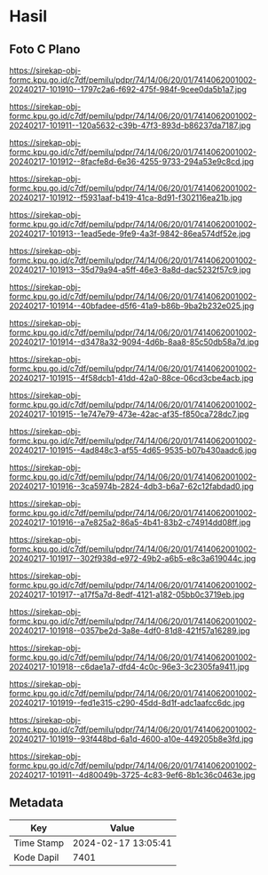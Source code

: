 # Hasil

## Foto C Plano

https://sirekap-obj-formc.kpu.go.id/c7df/pemilu/pdpr/74/14/06/20/01/7414062001002-20240217-101910--1797c2a6-f692-475f-984f-9cee0da5b1a7.jpg

https://sirekap-obj-formc.kpu.go.id/c7df/pemilu/pdpr/74/14/06/20/01/7414062001002-20240217-101911--120a5632-c39b-47f3-893d-b86237da7187.jpg

https://sirekap-obj-formc.kpu.go.id/c7df/pemilu/pdpr/74/14/06/20/01/7414062001002-20240217-101912--8facfe8d-6e36-4255-9733-294a53e9c8cd.jpg

https://sirekap-obj-formc.kpu.go.id/c7df/pemilu/pdpr/74/14/06/20/01/7414062001002-20240217-101912--f5931aaf-b419-41ca-8d91-f302116ea21b.jpg

https://sirekap-obj-formc.kpu.go.id/c7df/pemilu/pdpr/74/14/06/20/01/7414062001002-20240217-101913--1ead5ede-9fe9-4a3f-9842-86ea574df52e.jpg

https://sirekap-obj-formc.kpu.go.id/c7df/pemilu/pdpr/74/14/06/20/01/7414062001002-20240217-101913--35d79a94-a5ff-46e3-8a8d-dac5232f57c9.jpg

https://sirekap-obj-formc.kpu.go.id/c7df/pemilu/pdpr/74/14/06/20/01/7414062001002-20240217-101914--40bfadee-d5f6-41a9-b86b-9ba2b232e025.jpg

https://sirekap-obj-formc.kpu.go.id/c7df/pemilu/pdpr/74/14/06/20/01/7414062001002-20240217-101914--d3478a32-9094-4d6b-8aa8-85c50db58a7d.jpg

https://sirekap-obj-formc.kpu.go.id/c7df/pemilu/pdpr/74/14/06/20/01/7414062001002-20240217-101915--4f58dcb1-41dd-42a0-88ce-06cd3cbe4acb.jpg

https://sirekap-obj-formc.kpu.go.id/c7df/pemilu/pdpr/74/14/06/20/01/7414062001002-20240217-101915--1e747e79-473e-42ac-af35-f850ca728dc7.jpg

https://sirekap-obj-formc.kpu.go.id/c7df/pemilu/pdpr/74/14/06/20/01/7414062001002-20240217-101915--4ad848c3-af55-4d65-9535-b07b430aadc6.jpg

https://sirekap-obj-formc.kpu.go.id/c7df/pemilu/pdpr/74/14/06/20/01/7414062001002-20240217-101916--3ca5974b-2824-4db3-b6a7-62c12fabdad0.jpg

https://sirekap-obj-formc.kpu.go.id/c7df/pemilu/pdpr/74/14/06/20/01/7414062001002-20240217-101916--a7e825a2-86a5-4b41-83b2-c74914dd08ff.jpg

https://sirekap-obj-formc.kpu.go.id/c7df/pemilu/pdpr/74/14/06/20/01/7414062001002-20240217-101917--302f938d-e972-49b2-a6b5-e8c3a619044c.jpg

https://sirekap-obj-formc.kpu.go.id/c7df/pemilu/pdpr/74/14/06/20/01/7414062001002-20240217-101917--a17f5a7d-8edf-4121-a182-05bb0c3719eb.jpg

https://sirekap-obj-formc.kpu.go.id/c7df/pemilu/pdpr/74/14/06/20/01/7414062001002-20240217-101918--0357be2d-3a8e-4df0-81d8-421f57a16289.jpg

https://sirekap-obj-formc.kpu.go.id/c7df/pemilu/pdpr/74/14/06/20/01/7414062001002-20240217-101918--c6dae1a7-dfd4-4c0c-96e3-3c2305fa9411.jpg

https://sirekap-obj-formc.kpu.go.id/c7df/pemilu/pdpr/74/14/06/20/01/7414062001002-20240217-101919--fed1e315-c290-45dd-8d1f-adc1aafcc6dc.jpg

https://sirekap-obj-formc.kpu.go.id/c7df/pemilu/pdpr/74/14/06/20/01/7414062001002-20240217-101919--93f448bd-6a1d-4600-a10e-449205b8e3fd.jpg

https://sirekap-obj-formc.kpu.go.id/c7df/pemilu/pdpr/74/14/06/20/01/7414062001002-20240217-101911--4d80049b-3725-4c83-9ef6-8b1c36c0463e.jpg


## Metadata

| Key        | Value               |
| ---------- | ------------------- |
| Time Stamp | 2024-02-17 13:05:41 |
| Kode Dapil | 7401                |



